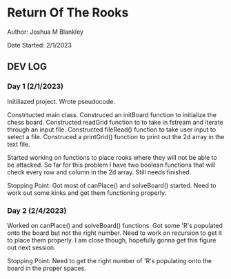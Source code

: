 # Return Of The Rooks

Author: Joshua M Blankley

Date Started: 2/1/2023


## DEV LOG

### Day 1 (2/1/2023)

Initiliazed project. Wrote pseudocode.

Constrtucted main class. Construced an initBoard function to initialize the chess board. Constructed readGrid function to to take in fstream and iterate through an input file. Constructed fileRead() function to take user input to select a file. Construced a printGrid() function to print out the 2d array in the text file. 

Started working on functions to place rooks where they will not be able to be attacked. So far for this problem I have two boolean functions that will check every row and column in the 2d array. Still needs finished.

Stopping Point: Got most of canPlace() and solveBoard() started. Need to work out some kinks and get them functioning properly.

### Day 2 (2/4/2023)

Worked on canPlace() and solveBoard() functions. Got some 'R's populated onto the board but not the right number. Need to work on recursion to get it to place them properly. I am close though, hopefully gonna get this figure out next session.

Stopping Point: Need to get the right number of 'R's populating onto the board in the proper spaces.
